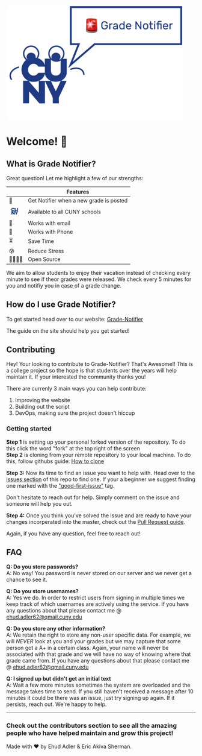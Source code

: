 <img src=./Assets/GN-Logo.png height=300>



# Welcome! 👋

## What is Grade Notifier?

Great question! Let me highlight a few of our strengths:

|   |Features |
|---|---|
|🚨| Get Notifier when a new grade is posted |
|<img src=./Assets/CUNY-Logo.png width=30>| Available to all CUNY schools |
|📧| Works with email |
|📱| Works with Phone |
|⏳| Save Time|
|😰| Reduce Stress|
|👨‍👩‍👧‍👦| Open Source|

We aim to allow students to enjoy their vacation instead of checking every minute to see if theor grades were released. We check every 5 minutes for you and notifiy you in case of a grade change. 

 
## How do I use Grade Notifier?

To get started head over to our website: [Grade-Notifier](https://venus.cs.qc.cuny.edu/~adeh6562/index.php)

The guide on the site should help you get started!

## Contributing

Hey! Your looking to contribute to Grade-Notifier? That's Awesome!! This is a college project so the hope is that students over the years will help maintain it. If your interested the community thanks you!

There are currenly 3 main ways you can help contribute:

1. Improving the website
2. Building out the script
3. DevOps, making sure the project doesn't hiccup

### Getting started

**Step 1** is setting up your personal forked version of the repository. To do this click the word "fork" at the top right of the screen<br>
**Step 2** is cloning from your remote repository to your local machine. To do this, follow githubs guide: [How to clone](https://help.github.com/articles/cloning-a-repository/)

**Step 3:** Now its time to find an issue you want to help with. Head over to the [issues section](https://github.com/Huddie/Grade-Notifier/issues) of this repo to find one. If your a beginner we suggest finding one marked with the ["good-first-issue"](https://github.com/Huddie/Grade-Notifier/labels/good%20first%20issue) tag. 

Don't hesitate to reach out for help. Simply comment on the issue and someone will help you out.

**Step 4:** Once you think you've solved the issue and are ready to have your changes incorperated into the master, check out the [Pull Request guide]().

Again, if you have any question, feel free to reach out!


## FAQ

**Q: Do you store passwords?**<br>
A: No way! You password is never stored on our server and we never get a chance to see it. 

**Q: Do you store usernames?**<br>
A: Yes we do. In order to restrict users from signing in multiple times we keep track of which usernames are actively using the service. If you have any questions about that please contact me @ ehud.adler62@qmail.cuny.edu

**Q: Do you store any other information?**<br>
A: We retain the right to store any non-user specific data. For example, we will *NEVER* look at you and your grades but we may capture that some person got a A+ in a certain class. Again, your name will never be associated with that grade and we will have no way of knowing where that grade came from. If you have any questions about that please contact me @ ehud.adler62@qmail.cuny.edu

**Q: I signed up but didn't get an initial text**<br>
A: Wait a few more minutes sometimes the system are overloaded and the message takes time to send. If you still haven't received a message after 10 minutes it could be there was an issue, just try signing up again. If it persists, reach out. We're happy to help.

---

### Check out the contributors section to see all the amazing people who have helped maintain and grow this project!


Made with ❤️ by Ehud Adler & Eric Akiva Sherman.

